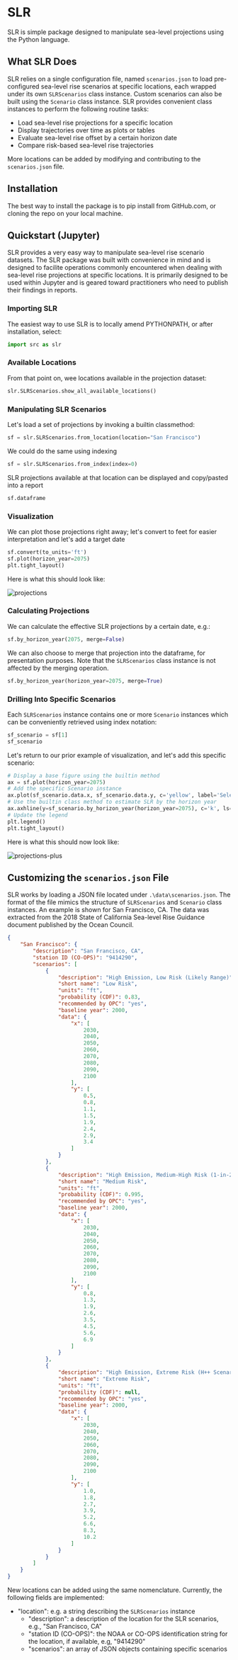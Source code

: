 # SLR
SLR is simple package designed to manipulate sea-level projections using the Python language.

## What SLR Does
SLR relies on a single configuration file, named `scenarios.json` to load pre-configured sea-level rise scenarios at specific locations, each wrapped under its own `SLRScenarios` class instance. Custom scenarios can also be built using the `Scenario` class instance. SLR provides convenient class instances to perform the following routine tasks:

* Load sea-level rise projections for a specific location
* Display trajectories over time as plots or tables
* Evaluate sea-level rise offset by a certain horizon date
* Compare risk-based sea-level rise trajectories

More locations can be added by modifying and contributing to the `scenarios.json` file.

## Installation
The best way to install the package is to pip install from GitHub.com, or cloning the repo on your local machine.

## Quickstart (Jupyter)

SLR provides a very easy way to manipulate sea-level rise scenario datasets. The SLR package was built with convenience in mind and is designed to facilite operations commonly encountered when dealing with sea-level rise projections at specific locations. It is primarily designed to be used within Jupyter and is geared toward practitioners who need to publish their findings in reports.

### Importing SLR
The easiest way to use SLR is to locally amend PYTHONPATH, or after installation, select:

```python
import src as slr
```

### Available Locations
From that point on, wee locations available in the projection dataset:
```python
slr.SLRScenarios.show_all_available_locations()
```

### Manipulating SLR Scenarios
Let's load a set of projections by invoking a builtin classmethod:
```python
sf = slr.SLRScenarios.from_location(location="San Francisco")
```

We could do the same using indexing
```python
sf = slr.SLRScenarios.from_index(index=0)
```

SLR projections available at that location can be displayed and copy/pasted into a report
```python
sf.dataframe
```

### Visualization
We can plot those projections right away; let's convert to feet for easier interpretation and let's add a target date
```python
sf.convert(to_units='ft')
sf.plot(horizon_year=2075)
plt.tight_layout()
```

Here is what this should look like:

![projections](https://user-images.githubusercontent.com/46502166/143791203-32a194a6-169a-4bb7-81e0-087fb889ffcd.png)

### Calculating Projections
We can calculate the effective SLR projections by a certain date, e.g.:
```python
sf.by_horizon_year(2075, merge=False)
```

We can also choose to merge that projection into the dataframe, for presentation purposes. Note that the `SLRScenarios` class instance is not affected by the merging operation.
```python
sf.by_horizon_year(horizon_year=2075, merge=True)
```

### Drilling Into Specific Scenarios
Each `SLRScenarios` instance contains one or more `Scenario` instances which can be conveniently retrieved using index notation:
```python
sf_scenario = sf[1]
sf_scenario
```

Let's return to our prior example of visualization, and let's add this specific scenario:
```python
# Display a base figure using the builtin method
ax = sf.plot(horizon_year=2075)
# Add the specific Scenario instance
ax.plot(sf_scenario.data.x, sf_scenario.data.y, c='yellow', label='Selected for design', lw=10, alpha=.65)
# Use the builtin class method to estimate SLR by the horizon year
ax.axhline(y=sf_scenario.by_horizon_year(horizon_year=2075), c='k', ls='--', lw=1)
# Update the legend
plt.legend()
plt.tight_layout()
```

Here is what this should now look like:

![projections-plus](https://user-images.githubusercontent.com/46502166/143791670-ebfab835-3084-44e6-bcfb-a770f001c4ee.png)

## Customizing the `scenarios.json` File

SLR works by loading a JSON file located under `.\data\scenarios.json`. The format of the file mimics the structure of `SLRScenarios` and `Scenario` class instances. An example is shown for San Francisco, CA. The data was extracted from the 2018 State of California Sea-level Rise Guidance document published by the Ocean Council.

```json
{
    "San Francisco": {
        "description": "San Francisco, CA",
        "station ID (CO-OPS)": "9414290",
        "scenarios": [
            {
                "description": "High Emission, Low Risk (Likely Range)",
                "short name": "Low Risk",
                "units": "ft",
                "probability (CDF)": 0.83,
                "recommended by OPC": "yes",
                "baseline year": 2000,
                "data": {
                    "x": [
                        2030,
                        2040,
                        2050,
                        2060,
                        2070,
                        2080,
                        2090,
                        2100
                    ],
                    "y": [
                        0.5,
                        0.8,
                        1.1,
                        1.5,
                        1.9,
                        2.4,
                        2.9,
                        3.4
                    ]
                }
            },
            {
                "description": "High Emission, Medium-High Risk (1-in-200 Chance)",
                "short name": "Medium Risk",
                "units": "ft",
                "probability (CDF)": 0.995,
                "recommended by OPC": "yes",
                "baseline year": 2000,
                "data": {
                    "x": [
                        2030,
                        2040,
                        2050,
                        2060,
                        2070,
                        2080,
                        2090,
                        2100
                    ],
                    "y": [
                        0.8,
                        1.3,
                        1.9,
                        2.6,
                        3.5,
                        4.5,
                        5.6,
                        6.9
                    ]
                }
            },
            {
                "description": "High Emission, Extreme Risk (H++ Scenario)",
                "short name": "Extreme Risk",
                "units": "ft",
                "probability (CDF)": null,
                "recommended by OPC": "yes",
                "baseline year": 2000,
                "data": {
                    "x": [
                        2030,
                        2040,
                        2050,
                        2060,
                        2070,
                        2080,
                        2090,
                        2100
                    ],
                    "y": [
                        1.0,
                        1.8,
                        2.7,
                        3.9,
                        5.2,
                        6.6,
                        8.3,
                        10.2
                    ]
                }
            }
        ]
    }
}
```

New locations can be added using the same nomenclature. Currently, the following fields are implemented:

* "location": e.g. a string describing the `SLRScenarios` instance
  - "description": a description of the location for the SLR scenarios, e.g., "San Francisco, CA"
  - "station ID (CO-OPS)": the NOAA or CO-OPS identification string for the location, if available, e.g, "9414290"
  - "scenarios": an array of JSON objects containing specific scenarios
